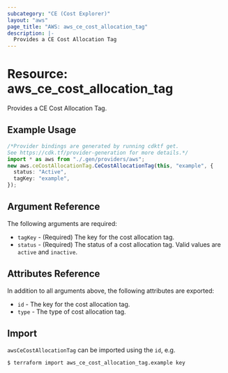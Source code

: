 ```yaml
---
subcategory: "CE (Cost Explorer)"
layout: "aws"
page_title: "AWS: aws_ce_cost_allocation_tag"
description: |-
  Provides a CE Cost Allocation Tag
---
```


# Resource: aws\_ce\_cost\_allocation\_tag

Provides a CE Cost Allocation Tag.

## Example Usage

```typescript
/*Provider bindings are generated by running cdktf get.
See https://cdk.tf/provider-generation for more details.*/
import * as aws from "./.gen/providers/aws";
new aws.ceCostAllocationTag.CeCostAllocationTag(this, "example", {
  status: "Active",
  tagKey: "example",
});

```

## Argument Reference

The following arguments are required:

* `tagKey` - (Required) The key for the cost allocation tag.
* `status` - (Required) The status of a cost allocation tag. Valid values are `active` and `inactive`.

## Attributes Reference

In addition to all arguments above, the following attributes are exported:

* `id` - The key for the cost allocation tag.
* `type` - The type of cost allocation tag.

## Import

`awsCeCostAllocationTag` can be imported using the `id`, e.g.

```console
$ terraform import aws_ce_cost_allocation_tag.example key
```
